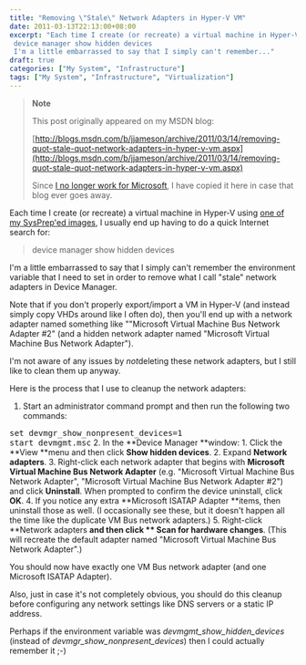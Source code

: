 ```yaml
---
title: "Removing \"Stale\" Network Adapters in Hyper-V VM"
date: 2011-03-13T22:13:00+08:00
excerpt: "Each time I create (or recreate) a virtual machine in Hyper-V using one of my SysPrep'ed images , I usually end up having to do a quick Internet search for: 
 device manager show hidden devices 
 I'm a little embarrassed to say that I simply can't remember..."
draft: true
categories: ["My System", "Infrastructure"]
tags: ["My System", "Infrastructure", "Virtualization"]
---
```


> **Note**
> 
> 
> 	This post originally appeared on my MSDN blog:  
>   
> 
> 
> [http://blogs.msdn.com/b/jjameson/archive/2011/03/14/removing-quot-stale-quot-network-adapters-in-hyper-v-vm.aspx](http://blogs.msdn.com/b/jjameson/archive/2011/03/14/removing-quot-stale-quot-network-adapters-in-hyper-v-vm.aspx)
> 
> 
> Since
> 	[I no longer work for Microsoft](/blog/jjameson/2011/09/02/last-day-with-microsoft), I have copied it here in case that blog 
> 	ever goes away.


Each time I create (or recreate) a virtual machine in Hyper-V using [one of my SysPrep'ed images](/blog/jjameson/2009/08/13/using-sysprep-ed-vhds-for-new-hyper-v-virtual-machines), I usually end up having to do a quick Internet  search for:


> device manager show hidden devices


I'm a little embarrassed to say that I simply can't remember the environment  variable that I need to set in order to remove what I call "stale" network adapters  in Device Manager.

Note that if you don't properly export/import a VM in Hyper-V (and instead simply  copy VHDs around like I often do), then you'll end up with a network adapter named  something like ""Microsoft Virtual Machine Bus Network Adapter #2" (and a hidden  network adapter named "Microsoft Virtual Machine Bus Network Adapter").

I'm not aware of any issues by *not*deleting these network adapters,  but I still like to clean them up anyway.

Here is the process that I use to cleanup the network adapters:

1. Start an administrator command prompt and then run the following two commands:
<kbd>set devmgr_show_nonpresent_devices=1</kbd>  
<kbd>start devmgmt.msc</kbd>
2. In the **Device Manager **window:
    1. Click the **View **menu and then click **Show hidden 	devices**.
    2. Expand **Network adapters**.
    3. Right-click each network adapter that begins with **Microsoft 	Virtual Machine Bus Network Adapter** (e.g. "Microsoft Virtual Machine 	Bus Network Adapter", "Microsoft Virtual Machine Bus Network Adapter #2") 	and click **Uninstall**. When prompted to confirm the device 	uninstall, click **OK**.
    4. If you notice any extra **Microsoft ISATAP Adapter **items, 	then uninstall those as well. (I occasionally see these, but it doesn't 	happen all the time like the duplicate VM Bus network adapters.)
    5. Right-click **Network adapters **and then click **	Scan for hardware changes**. (This will recreate the default adapter 	named "Microsoft Virtual Machine Bus Network Adapter".)


You should now have exactly one VM Bus network adapter (and one Microsoft ISATAP  Adapter).

Also, just in case it's not completely obvious, you should do this cleanup before  configuring any network settings like DNS servers or a static IP address.

Perhaps if the environment variable was <var>devmgmt_show_hidden_devices</var>  (instead of <var>devmgr_show_nonpresent_devices</var>) then I could actually remember  it ;-)

